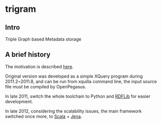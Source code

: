 trigram
=======

Intro
------

Triple Graph based Metadata storage

A brief history
----------------

The motivation is described [here](http://cdmd.cnki.com.cn/Article/CDMD-10487-1012268216.htm).

Original version was developed as a simple XQuery program during 2011.2~2011.8, and can be run from xquilla command line, the input source file must be compiled by OpenPegasus.

In late 2011, switch the whole toolchain to Python and [RDFLib](https://github.com/RDFLib/rdflib) for easier development.

In late 2012, considering the scalability issues, the main framework switched once more, to [Scala](http://www.scala-lang.org/) + [Jena](http://jena.apache.org/).
